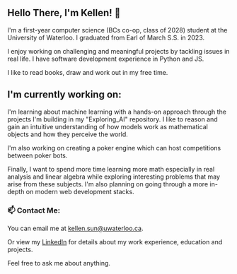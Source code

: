 ## Hello There, I'm Kellen! 👋

I'm a first-year computer science (BCs co-op, class of 2028) student at the University of Waterloo. I graduated from Earl of March S.S. in 2023.

I enjoy working on challenging and meaningful projects by tackling issues in real life. I have software development experience in Python and JS. 

I like to read books, draw and work out in my free time. 

## I'm currently working on:

I'm learning about machine learning with a hands-on approach through the projects I'm building in my "Exploring_AI" repository. I like to reason and gain an intuitive understanding of how models work as mathematical objects and how they perceive the world.

I'm also working on creating a poker engine which can host competitions between poker bots. 

Finally, I want to spend more time learning more math especially in real analysis and linear algebra while exploring interesting problems that may arise from these subjects. I'm also planning on going through a more in-depth on modern web development stacks.

### 📫 Contact Me:
You can email me at [kellen.sun@uwaterloo.ca](mailto:kellen.sun@uwaterloo.ca).

Or view my [LinkedIn](https://www.linkedin.com/in/kellen-sun/) for details about my work experience, education and projects.

Feel free to ask me about anything.


<!--
**kellen-sun/kellen-sun** is a ✨ _special_ ✨ repository because its `README.md` (this file) appears on your GitHub profile.

Here are some ideas to get you started:

- 🔭 I’m currently working on ...
- 🌱 I’m currently learning ...
- 👯 I’m looking to collaborate on ...
- 🤔 I’m looking for help with ...
- 💬 Ask me about ...
- 📫 How to reach me: ...
- 😄 Pronouns: ...
- ⚡ Fun fact: ...
-->
